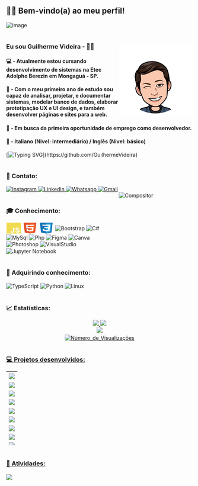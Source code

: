## 👋🏻 Bem-vindo(a) ao meu perfil!

![image](https://user-images.githubusercontent.com/123119430/223731708-7c2216db-5e5a-4688-814f-e6e7243fd990.png) 

#
 
<img align="right" alt="Avatar" height="200" width="200"  src="https://github.com/GuilhermeVideira/GuilhermeVideira/blob/main/Avatar/Guilherme%20Videira.png?raw=true" />

### Eu sou Guilherme Videira - 🧑🏻‍

#### 💻 - Atualmente estou cursando desenvolvimento de sistemas na Etec Adolpho Berezin em Mongaguá - SP. 

#### 📑 - Com o meu primeiro ano de estudo sou capaz de analisar, projetar, e documentar sistemas, modelar banco de dados, elaborar prototipação UX e UI design, e também desenvolver páginas e sites para a web. 

#### 💼 - Em busca da primeira oportunidade de emprego como desenvolvedor. 

#### 👅 - Italiano (Nivel: intermediário) / Inglês (Nivel: básico)
 

[![Typing SVG](https://readme-typing-svg.herokuapp.com?font=Fira+Code&size=30&pause=1000&color=238972&center=true&vCenter=true&width=1000&lines=Welcome%2C+My+name+is+Guilherme+Videira!;I'm+16+years+old.;I'm+from+Brazil%2C+Mongaguá+-+SP.;I+study+systems+development!+;at+Etec+Adolpho+Berezin!;Follw+we!)](https://github.com/GuilhermeVideira)


#
### 📱 Contato:

<div> 
 
  <a href="https://www.instagram.com/guiiziin07/" target="_blank">
   <img alt="Instagram" src="https://img.shields.io/badge/-Instagram-%23E4405F?style=for-the-badge&logo=instagram&logoColor=white" target="_blank">
   </a> 
 
  <a href="https://www.linkedin.com/in/guilherme-videira-5b147b238/" target="_blank">
    <img alt="Linkedin" src="https://img.shields.io/badge/-LinkedIn-%230077B5?style=for-the-badge&logo=linkedin&logoColor=white" target="_blank">
  </a>
 
  <a href="https://wa.me/5513996374996?text=Olá!%20Inicie%20a%20conversa%20e%20entre%20em%20contato%20comigo!" target="_blank">
    <img src="https://img.shields.io/badge/WhatsApp-25D366?style=for-the-badge&logo=whatsapp&logoColor=white" alt="Whatsapp">
   </a>
 
 <a href="mailto:guifvideira@gmail.com" target="_blank">
  <img src="https://img.shields.io/badge/Gmail-D14836?style=for-the-badge&logo=gmail&logoColor=white" alt="Gmail">
 </a>

  
<div>
<img align="right" alt="Compositor" height="200" width="200"  src="https://cdn.jsdelivr.net/gh/devicons/devicon/icons/phalcon/phalcon-original.svg" />
</div>
          
  #
   ### 🎓 Conhecimento:
  <img align="center" alt="Js" height="30" width="40" src="https://raw.githubusercontent.com/devicons/devicon/master/icons/javascript/javascript-plain.svg">
  <img align="center" alt="HTML" height="30" width="40" src="https://raw.githubusercontent.com/devicons/devicon/master/icons/html5/html5-original.svg">
  <img align="center" alt="CSS" height="30" width="40" src="https://raw.githubusercontent.com/devicons/devicon/master/icons/css3/css3-original.svg">
   <img align="center" alt="Bootstrap" height="30" width="40" src="https://cdn.jsdelivr.net/gh/devicons/devicon/icons/bootstrap/bootstrap-plain-wordmark.svg" />
  <img  align="center" alt="C#" height="30" width="40" src="https://cdn.jsdelivr.net/gh/devicons/devicon/icons/csharp/csharp-original.svg" />
  <img  align="center" alt="MySql" height="30" width="40" src="https://cdn.jsdelivr.net/gh/devicons/devicon/icons/mysql/mysql-original.svg" />
  <img align="center" alt="Php" height="30" width="40" src="https://cdn.jsdelivr.net/gh/devicons/devicon/icons/php/php-original.svg">
   <img align="center" alt="Figma" height="30" width="40"  src="https://cdn.jsdelivr.net/gh/devicons/devicon/icons/figma/figma-original.svg" />
    <img align="center" alt="Canva" height="30" width="40" src="https://cdn.jsdelivr.net/gh/devicons/devicon/icons/canva/canva-original.svg" />
   <img align="center" alt="Photoshop" height="30" width="40" src="https://cdn.jsdelivr.net/gh/devicons/devicon/icons/photoshop/photoshop-plain.svg" />
   <img align="center" alt="VisualStudio" height="30" width="40" src="https://cdn.jsdelivr.net/gh/devicons/devicon/icons/visualstudio/visualstudio-plain.svg" />
 <img  align="center" alt="Jupyter Notebook" height="30" width="40" src="https://cdn.jsdelivr.net/gh/devicons/devicon/icons/jupyter/jupyter-original-wordmark.svg" />
</div>
 
#

 ### 🧠 Adquirindo conhecimento:
<img align="center" alt="TypeScript" height="30" width="40" src="https://cdn.jsdelivr.net/gh/devicons/devicon/icons/typescript/typescript-original.svg" />  <img align="center" alt="Python" height="35" width="40" src="https://cdn.jsdelivr.net/gh/devicons/devicon/icons/python/python-original-wordmark.svg" /> 
<img align="center" alt="Linux" height="30" width="40" src="https://cdn.jsdelivr.net/gh/devicons/devicon/icons/linux/linux-original.svg" />
</div>
                  
# 

### 📈 Estatísticas:

 <div align="center">
  <a href="https://github.com/GuilhermeVideira">
  <img height="180em" src="https://github-readme-stats.vercel.app/api?username=GuilhermeVideira&theme=gotham&show_icons=true&include_all_commits=true&hide_border=true"/>
  <img height="180em" src="https://github-readme-stats.vercel.app/api/top-langs/?username=GuilhermeVideira&theme=gotham&hide_border=true&layout=compact&langs_count=10"/>
  <br>
  <img height="190px" src="https://streak-stats.demolab.com?user=GuilhermeVideira&theme=gotham&hide_border=true&locale=pt_BR" />
   <br>
   <center> <img align="center" src="https://visitor-badge.feriirawann.repl.co?username=GuilhermeVideira&repo=https://github.com/GuilhermeVideira/GuilhermeVideira&label=VISITANTES&color=%232BA888&style=for-the-badge&label=Visualizacaos&logo=OpenTelemetry&logoColor=97cdcb&color=2ba888" alt="Número_de_Visualizações" height="40px" /> </center>
   </div>
  
# 

### 💻 Projetos desenvolvidos:
 
   
 <div align="center">
  
   <table height="200px">
     <tr>
      <td>
      <a href="https://github.com/GuilhermeVideira/Projeto-Desenvolvimento-de-sistemas" target="_blank">
        <img align="center" src="https://github-readme-stats-endrewss.vercel.app/api/pin?username=GuilhermeVideira&repo=Projeto-Desenvolvimento-de-sistemas&theme=gotham&hide_border=true&show_icons=true&cache_seconds=14400">
    </a>
      </td>
    </tr>
     <tr>
      <td>
      <a href="https://github.com/GuilhermeVideira/Projeto-Italia" target="_blank">
        <img align="center" src="https://github-readme-stats-endrewss.vercel.app/api/pin?username=GuilhermeVideira&repo=Projeto-Italia&theme=gotham&hide_border=true&show_icons=true&cache_seconds=14400">
    </a>
      </td>
    </tr>
     <tr>
      <td>
      <a href="https://github.com/GuilhermeVideira/Projeto-Mario-Bros" target="_blank">
        <img align="center" src="https://github-readme-stats-endrewss.vercel.app/api/pin?username=GuilhermeVideira&repo=Projeto-Mario-Bros&theme=gotham&hide_border=true&show_icons=true&cache_seconds=14400">
    </a>
      </td>
    </tr>
    <tr>
      <td>
      <a href="https://github.com/GuilhermeVideira/Projeto-Pac-Man" target="_blank">
        <img align="center" src="https://github-readme-stats-endrewss.vercel.app/api/pin?username=GuilhermeVideira&repo=Projeto-Pac-Man&theme=gotham&hide_border=true&show_icons=true&cache_seconds=14400">
    </a>
      </td>
    </tr>
     <tr>
      <td>
      <a href="https://github.com/GuilhermeVideira/Projeto-Tela-De-Login " target="_blank">
        <img align="center" src="https://github-readme-stats-endrewss.vercel.app/api/pin?username=GuilhermeVideira&repo=Projeto-Tela-De-Login&theme=gotham&hide_border=true&show_icons=true&cache_seconds=14400">
    </a>
      </td>
    </tr>
     <tr>
      <td>
      <a href="https://github.com/GuilhermeVideira/Portifolio" target="_blank">
        <img align="center" src="https://github-readme-stats-endrewss.vercel.app/api/pin?username=GuilhermeVideira&repo=Portifolio&theme=gotham&hide_border=true&show_icons=true&cache_seconds=14400">
    </a>
      </td>
    </tr>
     <tr>
      <td>
      <a href="https://github.com/GuilhermeVideira/Projeto-Tela-De-Cadastro" target="_blank">
        <img align="center" src="https://github-readme-stats-endrewss.vercel.app/api/pin?username=GuilhermeVideira&repo=Projeto-Tela-De-Cadastro&theme=gotham&hide_border=true&show_icons=true&cache_seconds=14400">
    </a>
      </td>
    </tr>
     <tr>
      <td>
      <a href="https://github.com/GuilhermeVideira/Projeto-Site-de-Operadores-Logicos" target="_blank">
  <img align="center" src="https://github-readme-stats-endrewss.vercel.app/api/pin?username=GuilhermeVideira&repo=Projeto-Site-de-Operadores-Logicos&theme=gotham&hide_border=true&show_icons=true&cache_seconds=14400">
    </a>
      </td>
    </tr>
     <tr>
      <td>
      <a href="https://github.com/GuilhermeVideira/Projeto-Exemplos-Funcionais-de-Switch" target="_blank">
  <img align="center" src="https://github-readme-stats-endrewss.vercel.app/api/pin?username=GuilhermeVideira&repo=Projeto-Exemplos-Funcionais-de-Switch&theme=gotham&hide_border=true&show_icons=true&cache_seconds=14400">
    </a>
      </td>
    </tr>
     <tr>
      <td>
      <a href="https://github.com/GuilhermeVideira/Projeto-Automacao-de-Analise-Ambientais-e-Geoprocessamento" target="_blank">
  <img align="center" src="https://github-readme-stats-endrewss.vercel.app/api/pin?username=GuilhermeVideira&repo=Projeto-Automacao-de-Analise-Ambientais-e-Geoprocessamento&theme=gotham&hide_border=true&show_icons=true&cache_seconds=14400">
    </a>
      </td>
    </tr>
     <tr>
      <td>
      <a href="https://github.com/GuilhermeVideira/Projeto-Automacao-Web" target="_blank">
  <img align="center" src="https://github-readme-stats-endrewss.vercel.app/api/pin?username=GuilhermeVideira&repo=Projeto-Automacao-Web&theme=gotham&hide_border=true&show_icons=true&cache_seconds=14400">
    </a>
      </td>
    </tr>
      <tr>
      <td>
      <a href="https://github.com/GuilhermeVideira/Projeto-Ciencia-de-Dados" target="_blank">
  <img align="center" src="https://github-readme-stats-endrewss.vercel.app/api/pin?username=GuilhermeVideira&repo=Projeto-Ciencia-de-Dados&theme=gotham&hide_border=true&show_icons=true&cache_seconds=14400">
    </a>
      </td>
    </tr>
      <tr>
      <td>
      <a href="https://github.com/GuilhermeVideira/Projeto-Aplicativo-de-Reserva-de-Lugar" target="_blank">
  <img align="center" src="https://github-readme-stats-endrewss.vercel.app/api/pin?username=GuilhermeVideira&repo=Projeto-Aplicativo-de-Reserva-de-Lugar&theme=gotham&hide_border=true&show_icons=true&cache_seconds=14400">
    </a>
      </td>
    </tr>
     <tr>
      <td>
      <a href="https://github.com/GuilhermeVideira/Projeto-Analise-de-dados" target="_blank">
  <img align="center" src="https://github-readme-stats-endrewss.vercel.app/api/pin?username=GuilhermeVideira&repo=Projeto-Analise-de-dados&theme=gotham&hide_border=true&show_icons=true&cache_seconds=14400">
    </a>
      </td>
    </tr>
    <tr>
      <td>
      <a href="https://github.com/GuilhermeVideira/Projeto-Automacao-de-Processos" target="_blank">
  <img align="center" src="https://github-readme-stats-endrewss.vercel.app/api/pin?username=GuilhermeVideira&repo=Projeto-Automacao-de-Processos&theme=gotham&hide_border=true&show_icons=true&cache_seconds=14400">
    </a>
      </td>
    </tr>
    </tr>
   <tr>
      <td>
      <a href="https://github.com/GuilhermeVideira/Projeto-Site-de-Sistema-de-Notas" target="_blank">
  <img align="center" src="https://github-readme-stats-endrewss.vercel.app/api/pin?username=GuilhermeVideira&repo=Projeto-Site-de-Sistema-de-Notas&theme=gotham&hide_border=true&show_icons=true&cache_seconds=14400">
    </a>
      </td>
    </tr>
    </tr>
    <tr>
      <td>
      <a href="https://github.com/GuilhermeVideira/Projeto-Aplicativo-de-Cadastro" target="_blank">
  <img align="center" src="https://github-readme-stats-endrewss.vercel.app/api/pin?username=GuilhermeVideira&repo=Projeto-Aplicativo-de-Cadastro&theme=gotham&hide_border=true&show_icons=true&cache_seconds=14400">
    </a>
      </td>
    </tr>
    </tr>
     <tr>
      <td>
      <a href="https://github.com/GuilhermeVideira/Projeto-Sistema-Calendario-e-Relogio" target="_blank">
  <img align="center" src="https://github-readme-stats-endrewss.vercel.app/api/pin?username=GuilhermeVideira&repo=Projeto-Sistema-Calendario-e-Relogio&theme=gotham&hide_border=true&show_icons=true&cache_seconds=14400">
    </a>
      </td>
    </tr>
    </tr>
     <tr>
      <td>
      <a href="https://github.com/GuilhermeVideira/Projeto-Site-de-Exercicios-Php" target="_blank">
        <img align="center" src="https://github-readme-stats-endrewss.vercel.app/api/pin?username=GuilhermeVideira&repo=Projeto-Site-de-Exercicios-Php&theme=gotham&hide_border=true&show_icons=true&cache_seconds=14400">
    </a>
      </td>
    </tr>
    </tr>
     <tr>
      <td>
      <a href="https://github.com/GuilhermeVideira/Projeto-Lista-de-Tarefas" target="_blank">
        <img align="center" src="https://github-readme-stats-endrewss.vercel.app/api/pin?username=GuilhermeVideira&repo=Projeto-Lista-de-Tarefas&theme=gotham&hide_border=true&show_icons=true&cache_seconds=14400">
    </a>
      </td>
    </tr>
    </tr>
    <tr>
      <td>
      <a href="https://github.com/GuilhermeVideira/Projeto-Mobile" target="_blank">
        <img align="center" src="https://github-readme-stats-endrewss.vercel.app/api/pin?username=GuilhermeVideira&repo=Projeto-Mobile&theme=gotham&hide_border=true&show_icons=true&cache_seconds=14400">
    </a>
      </td>
    </tr>
  <tr>
      <td>
      <a href="https://github.com/GuilhermeVideira/Projeto-Cadastro-de-Clientes" target="_blank">
        <img align="center" src="https://github-readme-stats-endrewss.vercel.app/api/pin?username=GuilhermeVideira&repo=Projeto-Cadastro-de-Clientes&theme=gotham&hide_border=true&show_icons=true&cache_seconds=14400">
    </a>
      </td>
    </tr>
     <tr>
      <td>
      <a href="https://github.com/GuilhermeVideira/Projeto-Conversao-de-Temperatura" target="_blank">
        <img align="center" src="https://github-readme-stats-endrewss.vercel.app/api/pin?username=GuilhermeVideira&repo=Projeto-Conversao-de-Temperatura&theme=gotham&hide_border=true&show_icons=true&cache_seconds=14400">
    </a>
      </td>
    </tr>
     <tr>
      <td>
      <a href="https://github.com/GuilhermeVideira/Projeto-Calculadora" target="_blank">
        <img align="center" src="https://github-readme-stats-endrewss.vercel.app/api/pin?username=GuilhermeVideira&repo=Projeto-Calculadora&theme=gotham&hide_border=true&show_icons=true&cache_seconds=14400">
    </a>
      </td>
    </tr>
     <tr>
      <td>
      <a href="https://github.com/GuilhermeVideira/Projeto-Calculadora-Regra-de-Tres" target="_blank">
        <img align="center" src="https://github-readme-stats-endrewss.vercel.app/api/pin?username=GuilhermeVideira&repo=Projeto-Calculadora-Regra-de-Tres&theme=gotham&hide_border=true&show_icons=true&cache_seconds=14400">
    </a>
      </td>
    </tr>
     <tr>
      <td>
      <a href="https://github.com/GuilhermeVideira/Projeto-Calculadora-Regra-De-Tres-Composta" target="_blank">
        <img align="center" src="https://github-readme-stats-endrewss.vercel.app/api/pin?username=GuilhermeVideira&repo=Projeto-Calculadora-Regra-De-Tres-Composta&theme=gotham&hide_border=true&show_icons=true&cache_seconds=14400">
    </a>
      </td>
    </tr>
    <tr>
      <td>
      <a href="https://github.com/GuilhermeVideira/Projeto-Lampada" target="_blank">
        <img align="center" src="https://github-readme-stats-endrewss.vercel.app/api/pin?username=GuilhermeVideira&repo=Projeto-Lampada&theme=gotham&hide_border=true&show_icons=true&cache_seconds=14400">
    </a>
      </td>
    </tr>
    <tr>
      <td>
      <a href="https://github.com/GuilhermeVideira/Projeto-The-Last-of-Us" target="_blank">
        <img align="center" src="https://github-readme-stats-endrewss.vercel.app/api/pin?username=GuilhermeVideira&repo=Projeto-The-Last-of-Us&theme=gotham&hide_border=true&show_icons=true&cache_seconds=14400">
    </a>
      </td>
    </tr>
    <tr>
      <td>
      <a href="https://github.com/GuilhermeVideira/Projeto-Calculadora-de-Consumo" target="_blank">
        <img align="center" src="https://github-readme-stats-endrewss.vercel.app/api/pin?username=GuilhermeVideira&repo=Projeto-Calculadora-de-Consumo&theme=gotham&hide_border=true&show_icons=true&cache_seconds=14400">
    </a>
      </td>
    </tr>
    <tr>
      <td>
      <a href="https://github.com/GuilhermeVideira/Projeto-Calculadora-Csharp" target="_blank">
        <img align="center" src="https://github-readme-stats-endrewss.vercel.app/api/pin?username=GuilhermeVideira&repo=Projeto-Calculadora-Csharp&theme=gotham&hide_border=true&show_icons=true&cache_seconds=14400">
    </a>
      </td>
    </tr>
    <tr>
      <td>
      <a href="https://github.com/GuilhermeVideira/Projeto-Sistema-Venda" target="_blank">
        <img align="center" src="https://github-readme-stats-endrewss.vercel.app/api/pin?username=GuilhermeVideira&repo=Projeto-Sistema-Venda&theme=gotham&hide_border=true&show_icons=true&cache_seconds=14400">
    </a>
      </td>
    </tr>
     <tr>
      <td>
      <a href="https://github.com/GuilhermeVideira/Projeto-Aplicativo-de-desenho" target="_blank">
        <img align="center" src="https://github-readme-stats-endrewss.vercel.app/api/pin?username=GuilhermeVideira&repo=Projeto-Aplicativo-de-desenho&theme=gotham&hide_border=true&show_icons=true&cache_seconds=14400">
    </a>
      </td>
    </tr>
     <tr>
      <td>
      <a href="https://github.com/GuilhermeVideira/Projeto-Formulario-de-Cadastro-de-dev" target="_blank">
        <img align="center" src="https://github-readme-stats-endrewss.vercel.app/api/pin?username=GuilhermeVideira&repo=Projeto-Formulario-de-Cadastro-de-dev&theme=gotham&hide_border=true&show_icons=true&cache_seconds=14400">
    </a>
      </td>
    </tr>
     <tr>
      <td>
      <a href="https://github.com/GuilhermeVideira/Projeto-Exercicios-Php" target="_blank">
        <img align="center" src="https://github-readme-stats-endrewss.vercel.app/api/pin?username=GuilhermeVideira&repo=Projeto-Exercicios-Php&theme=gotham&hide_border=true&show_icons=true&cache_seconds=14400">
    </a>
      </td>
    </tr>
     <tr>
      <td>
      <a href="https://github.com/GuilhermeVideira/Projeto-Relogio-Cronometro" target="_blank">
        <img align="center" src="https://github-readme-stats-endrewss.vercel.app/api/pin?username=GuilhermeVideira&repo=Projeto-Relogio-Cronometro&theme=gotham&hide_border=true&show_icons=true&cache_seconds=14400">
    </a>
      </td>
    </tr>
     <tr>
      <td>
      <a href="https://github.com/GuilhermeVideira/Projeto-Aplicativo-Formulario-de-Cadastro-de-Campeonato" target="_blank">
        <img align="center" src="https://github-readme-stats-endrewss.vercel.app/api/pin?username=GuilhermeVideira&repo=Projeto-Aplicativo-Formulario-de-Cadastro-de-Campeonato&theme=gotham&hide_border=true&show_icons=true&cache_seconds=14400">
    </a>
      </td>
    </tr>
     <tr>
      <td>
      <a href="https://github.com/GuilhermeVideira/Projeto-Exercicios-TypeScript" target="_blank">
        <img align="center" src="https://github-readme-stats-endrewss.vercel.app/api/pin?username=GuilhermeVideira&repo=Projeto-Exercicios-TypeScript&theme=gotham&hide_border=true&show_icons=true&cache_seconds=14400">
    </a>
      </td>
    </tr>
     <tr>
      <td>
      <a href="https://github.com/GuilhermeVideira/Projeto-Exercicios-CSharp01" target="_blank">
        <img align="center" src="https://github-readme-stats-endrewss.vercel.app/api/pin?username=GuilhermeVideira&repo=Projeto-Exercicios-CSharp01&theme=gotham&hide_border=true&show_icons=true&cache_seconds=14400">
    </a>
      </td>
    </tr>
      <tr>
      <td>
      <a href="https://github.com/GuilhermeVideira/Projeto-Exercicios-CSharp02" target="_blank">
        <img align="center" src="https://github-readme-stats-endrewss.vercel.app/api/pin?username=GuilhermeVideira&repo=Projeto-Exercicios-CSharp02&theme=gotham&hide_border=true&show_icons=true&cache_seconds=14400">
    </a>
      </td>
    </tr>
      <tr>
      <td>
      <a href="https://github.com/GuilhermeVideira/Projeto-Exercicios-CSharp03" target="_blank">
        <img align="center" src="https://github-readme-stats-endrewss.vercel.app/api/pin?username=GuilhermeVideira&repo=Projeto-Exercicios-CSharp03&theme=gotham&hide_border=true&show_icons=true&cache_seconds=14400">
    </a>
      </td>
    </tr>
      <tr>
      <td>
      <a href="https://github.com/GuilhermeVideira/Projeto-Exercicios-CSharp04" target="_blank">
        <img align="center" src="https://github-readme-stats-endrewss.vercel.app/api/pin?username=GuilhermeVideira&repo=Projeto-Exercicios-CSharp04&theme=gotham&hide_border=true&show_icons=true&cache_seconds=14400">
    </a>
      </td>
    </tr>
      <tr>
      <td>
      <a href="https://github.com/GuilhermeVideira/Projeto-Exercicios-CSharp05" target="_blank">
        <img align="center" src="https://github-readme-stats-endrewss.vercel.app/api/pin?username=GuilhermeVideira&repo=Projeto-Exercicios-CSharp05&theme=gotham&hide_border=true&show_icons=true&cache_seconds=14400">
    </a>
      </td>
    </tr>
      <tr>
      <td>
      <a href="https://github.com/GuilhermeVideira/Projeto-Exercicios-CSharp06" target="_blank">
        <img align="center" src="https://github-readme-stats-endrewss.vercel.app/api/pin?username=GuilhermeVideira&repo=Projeto-Exercicios-CSharp06&theme=gotham&hide_border=true&show_icons=true&cache_seconds=14400">
    </a>
      </td>
    </tr>
      <tr>
      <td>
      <a href="https://github.com/GuilhermeVideira/Projeto-Exercicios-CSharp07" target="_blank">
        <img align="center" src="https://github-readme-stats-endrewss.vercel.app/api/pin?username=GuilhermeVideira&repo=Projeto-Exercicios-CSharp07&theme=gotham&hide_border=true&show_icons=true&cache_seconds=14400">
    </a>
      </td>
    </tr>
      <tr>
      <td>
      <a href="https://github.com/GuilhermeVideira/Projeto-Exercicios-CSharp08" target="_blank">
        <img align="center" src="https://github-readme-stats-endrewss.vercel.app/api/pin?username=GuilhermeVideira&repo=Projeto-Exercicios-CSharp08&theme=gotham&hide_border=true&show_icons=true&cache_seconds=14400">
    </a>
      </td>
    </tr>
     <tr>
      <td>
      <a href="https://github.com/GuilhermeVideira/Projeto-Universo" target="_blank">
        <img align="center" src="https://github-readme-stats-endrewss.vercel.app/api/pin?username=GuilhermeVideira&repo=Projeto-Universo&theme=gotham&hide_border=true&show_icons=true&cache_seconds=14400">
    </a>
      </td>
    </tr>
     <tr>
      <td>
      <a href="https://github.com/GuilhermeVideira/Projeto-BD" target="_blank">
        <img align="center" src="https://github-readme-stats-endrewss.vercel.app/api/pin?username=GuilhermeVideira&repo=Projeto-BD&theme=gotham&hide_border=true&show_icons=true&cache_seconds=14400">
    </a>
      </td>
    </tr>
     <tr>
      <td>
      <a href="https://github.com/GuilhermeVideira/Projeto-Html" target="_blank">
        <img align="center" src="https://github-readme-stats-endrewss.vercel.app/api/pin?username=GuilhermeVideira&repo=Projeto-Html&theme=gotham&hide_border=true&show_icons=true&cache_seconds=14400">
    </a>
      </td>
    </tr>
    
 </table>
  
 </div>

#

### 📌 Atividades:

  <img align="center" src="https://github-readme-activity-graph.vercel.app/graph?username=GuilhermeVideira&theme=gotham&show_icons=true&hide_border=true&custom_title=Grafico%20de%20Atividades%20no%20Git%20Hub:"/>

#
